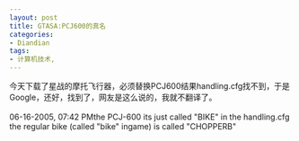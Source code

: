 ```yaml
---
layout: post
title: GTASA:PCJ600的真名
categories:
- Diandian
tags:
- 计算机技术, 
---
```

今天下载了星战的摩托飞行器，必须替换PCJ600结果handling.cfg找不到，于是Google，还好，找到了，网友是这么说的，我就不翻译了。
<br />
<br />06-16-2005, 07:42 PMthe PCJ-600 its just called &quot;BIKE&quot; in the handling.cfg the regular bike (called &quot;bike&quot; ingame) is called &quot;CHOPPERB&quot;